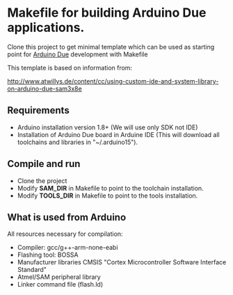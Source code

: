 # Makefile for building Arduino Due applications.

Clone this project to get minimal template which can be used as starting point for
[Arduino Due](https://www.arduino.cc/en/Main/arduinoBoardDue) development with Makefile
 
This template is based on information from:

http://www.atwillys.de/content/cc/using-custom-ide-and-system-library-on-arduino-due-sam3x8e


## Requirements

  * Arduino installation version 1.8+ (We will use only SDK not IDE)
  * Installation of Arduino Due board in Arduine IDE (This will download all toolchains and libraries in "~/.arduino15"). 
     

##  Compile and run
    
  * Clone the project
  * Modify **SAM_DIR** in Makefile to point to the toolchain installation.
  * Modify **TOOLS_DIR**  in Makefile to point to the tools installation.
    
  
## What is used from Arduino
  
All resources necessary for compilation:
  
  * Compiler: gcc/g++-arm-none-eabi
  * Flashing tool: BOSSA
  * Manufacturer libraries CMSIS "Cortex Microcontroller Software Interface Standard"
  * Atmel/SAM peripheral library
  * Linker command file (flash.ld)